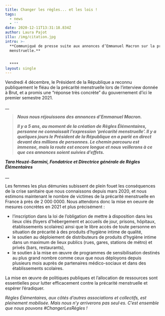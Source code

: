 ```yaml
---
title: Changer les règles... et les lois !
tags:
  - news
  - ''
date: 2020-12-11T13:31:18.834Z
author: Laura Pajot
illu: /img/citation.jpg
intro: >-
  **Communiqué de presse suite aux annonces d’Emmanuel Macron sur la précarité
  menstruelle.**


  ****
layout: single
---
```

Vendredi 4 décembre, le Président de la République a reconnu publiquement le fléau de la précarité menstruelle lors de l’interview donnée à Brut, et a promis une “réponse très concrète” du gouvernement d’ici le premier semestre 2021. 

  __

> _**Nous nous réjouissons des annonces d’Emmanuel Macron.**_
>
> _**Il y a 5 ans, au moment de la création de Règles Élémentaires, personne ne connaissait l’expression ‘précarité menstruelle’. Il y a quelques jours le Président de la République en a parlé en direct devant des millions de personnes. Le chemin parcouru est immense, mais la route est encore longue et nous veillerons à ce que ces annonces soient suivies d’effets.**_

_**Tara Heuzé-Sarmini, Fondatrice et Directrice générale de Règles Élémentaires**_

__

Les femmes les plus démunies subissent de plein fouet les conséquences de la crise sanitaire que nous connaissons depuis mars 2020, et nous estimons maintenant le nombre de victimes de la précarité menstruelle en France à près de 2 000 0000. Nous attendons donc la mise en oeuvre de mesures concrètes en 2021 et plus précisément :

* l’inscription dans la loi de l’obligation de mettre à disposition dans les lieux clés (foyers d’hébergement et accueils de jour, prisons, hôpitaux, établissements scolaires) ainsi que le libre accès de toute personne en situation de précarité à des produits d’hygiène intime de qualité,
* le soutien au déploiement de distributeurs de produits d’hygiène intime dans un maximum de lieux publics (rues, gares, stations de métro) et privés (bars, restaurants), 
* le soutien à la mise en œuvre de programmes de sensibilisation destinés au plus grand nombre comme ceux que nous déployons depuis plusieurs mois auprès de partenaires médico-sociaux et dans des établissements scolaires. 

La mise en œuvre de politiques publiques et l’allocation de ressources sont essentielles pour lutter efficacement contre la précarité menstruelle et espérer l’éradiquer. 

_Règles Élémentaires, aux côtés d’autres associations et collectifs, est pleinement mobilisée. Mais nous n’y arriverons pas seul·es. C’est ensemble que nous pouvons #ChangerLesRègles !_
